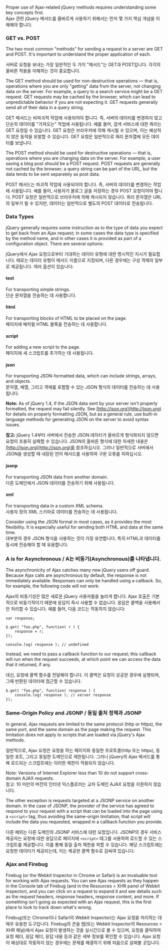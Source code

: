<script>{
	"title": "Key Concepts",
	"level": "beginner",
	"source": "http://jqfundamentals.com/legacy",
	"attribution": [ "jQuery Fundamentals" ]
}</script>

Proper use of Ajax-related jQuery methods requires understanding some key concepts first.   
Ajax 관련 jQuery 메서드를 올바르게 사용하기 위해서는 먼저 몇 가지 핵심 개념을 이해해야 합니다.  

### GET vs. POST

The two most common "methods" for sending a request to a server are GET and POST. It's important to understand the proper application of each.

서버로 요청을 보내는 가장 일반적인 두 가지 "메서드"는 GET과 POST입니다. 각각의 올바른 적용을 이해하는 것이 중요합니다.

The GET method should be used for non-destructive operations — that is, operations where you are only "getting" data from the server, not changing data on the server. For example, a query to a search service might be a GET request. GET requests may be cached by the browser, which can lead to unpredictable behavior if you are not expecting it. GET requests generally send all of their data in a query string.

GET 메서드는 비파괴적 작업에 사용되어야 합니다. 즉, 서버의 데이터를 변경하지 않고 단순히 데이터를 "가져오는" 작업에 사용됩니다. 예를 들어, 검색 서비스에 대한 쿼리는 GET 요청일 수 있습니다. GET 요청은 브라우저에 의해 캐시될 수 있으며, 이는 예상하지 않은 동작을 유발할 수 있습니다. GET 요청은 일반적으로 쿼리 문자열에 모든 데이터를 보냅니다.

The POST method should be used for destructive operations — that is, operations where you are changing data on the server. For example, a user saving a blog post should be a POST request. POST requests are generally not cached by the browser; a query string can be part of the URL, but the data tends to be sent separately as post data.

POST 메서드는 파괴적 작업에 사용되어야 합니다. 즉, 서버의 데이터를 변경하는 작업에 사용됩니다. 예를 들어, 사용자가 블로그 글을 저장하는 경우 POST 요청이어야 합니다. POST 요청은 일반적으로 브라우저에 의해 캐시되지 않습니다. 쿼리 문자열은 URL의 일부가 될 수 있지만, 데이터는 일반적으로 별도의 POST 데이터로 전송됩니다.

### Data Types

jQuery generally requires some instruction as to the type of data you expect to get back from an Ajax request; in some cases the data type is specified by the method name, and in other cases it is provided as part of a configuration object. There are several options:

jQuery에서 Ajax 요청으로부터 기대하는 데이터 유형에 대한 명시적인 지시가 필요합니다. 때로는 데이터 유형이 메서드 이름으로 지정되며, 다른 경우에는 구성 객체의 일부로 제공됩니다. 여러 옵션이 있습니다:

#### text

For transporting simple strings.   
단순 문자열을 전송하는 데 사용합니다.

#### html

For transporting blocks of HTML to be placed on the page.   
페이지에 배치될 HTML 블록을 전송하는 데 사용합니다.

#### script

For adding a new script to the page.   
페이지에 새 스크립트를 추가하는 데 사용됩니다.

#### json

For transporting JSON-formatted data, which can include strings, arrays, and objects.   
문자열, 배열, 그리고 객체를 포함할 수 있는 JSON 형식의 데이터를 전송하는 데 사용됩니다.

**Note:** As of jQuery 1.4, if the JSON data sent by your server isn't properly formatted, the request may fail silently. See [http://json.org](http://json.org) for details on properly formatting JSON, but as a general rule, use built-in language methods for generating JSON on the server to avoid syntax issues.

**참고:** jQuery 1.4부터 서버에서 전송한 JSON 데이터가 올바르게 형식화되지 않으면 요청이 조용히 실패할 수 있습니다. JSON의 올바른 형식에 대한 자세한 내용은 [http://json.org](http://json.org)를 참조하십시오. 그러나 일반적으로 서버에서 JSON을 생성할 때 내장된 언어 메서드를 사용하여 구문 오류를 피하십시오.

#### jsonp

For transporting JSON data from another domain.   
다른 도메인에서 JSON 데이터를 전송하기 위해 사용됩니다.

#### xml

For transporting data in a custom XML schema.   
사용자 정의 XML 스키마로 데이터를 전송하는 데 사용됩니다.

Consider using the JSON format in most cases, as it provides the most flexibility. It is especially useful for sending both HTML and data at the same time.   
대부분의 경우 JSON 형식을 사용하는 것이 가장 유연합니다. 특히 HTML과 데이터를 동시에 전송해야 할 때 유용합니다.

### A is for Asynchronous / A는 비동기(Asynchronous)를 나타냅니다.

The asynchronicity of Ajax catches many new jQuery users off guard. Because Ajax calls are asynchronous by default, the response is not immediately available. Responses can only be handled using a callback. So, for example, the following code will not work:

Ajax의 비동기성은 많은 새로운 jQuery 사용자들을 놀라게 합니다. Ajax 호출은 기본적으로 비동기적이기 때문에 응답이 즉시 사용할 수 없습니다. 응답은 콜백을 사용해서만 처리할 수 있습니다. 예를 들어, 다음 코드는 작동하지 않습니다:

```
var response;

$.get( "foo.php", function( r ) {
	response = r;
});

console.log( response ); // undefined
```

Instead, we need to pass a callback function to our request; this callback will run when the request succeeds, at which point we can access the data that it returned, if any.

대신, 요청에 콜백 함수를 전달해야 합니다. 이 콜백은 요청이 성공한 경우에 실행되며, 그때 반환된 데이터에 접근할 수 있습니다.
```
$.get( "foo.php", function( response ) {
	console.log( response ); // server response
});
```

### Same-Origin Policy and JSONP / 동일 출처 정책과 JSONP

In general, Ajax requests are limited to the same protocol (http or https), the same port, and the same domain as the page making the request. This limitation does not apply to scripts that are loaded via jQuery's Ajax methods. 

일반적으로, Ajax 요청은 요청을 하는 페이지와 동일한 프로토콜(http 또는 https), 동일한 포트, 그리고 동일한 도메인으로 제한됩니다. 그러나 jQuery의 Ajax 메서드를 통해 로드되는 스크립트에는 이러한 제한이 적용되지 않습니다.

Note: Versions of Internet Explorer less than 10 do not support cross-domain AJAX requests.   
참고: 10 미만의 버전의 인터넷 익스플로러는 교차 도메인 AJAX 요청을 지원하지 않습니다.

The other exception is requests targeted at a JSONP service on another domain. In the case of JSONP, the provider of the service has agreed to respond to your request with a script that can be loaded into the page using a `<script>` tag, thus avoiding the same-origin limitation; that script will include the data you requested, wrapped in a callback function you provide.

다른 예외는 다른 도메인의 JSONP 서비스에 대한 요청입니다. JSONP의 경우 서비스 제공자는 요청에 대한 응답으로 페이지에 `<script>` 태그를 사용하여 로드할 수 있는 스크립트를 제공합니다. 이를 통해 동일 출처 제한을 피할 수 있습니다. 해당 스크립트에는 요청한 데이터가 제공되는데, 이는 제공한 콜백 함수로 감싸여 있습니다.

### Ajax and Firebug

Firebug (or the Webkit Inspector in Chrome or Safari) is an invaluable tool for working with Ajax requests. You can see Ajax requests as they happen in the Console tab of Firebug (and in the Resources > XHR panel of Webkit Inspector), and you can click on a request to expand it and see details such as the request headers, response headers, response content, and more. If something isn't going as expected with an Ajax request, this is the first place to look to track down what's wrong.

Firebug(또는 Chrome이나 Safari의 Webkit Inspector)는 Ajax 요청을 처리하는 데 매우 유용한 도구입니다. Firebug의 콘솔 탭(또는 Webkit Inspector의 Resources > XHR 패널)에서 Ajax 요청이 발생하는 것을 실시간으로 볼 수 있으며, 요청을 클릭하여 요청 헤더, 응답 헤더, 응답 내용 등과 같은 세부 정보를 확인할 수 있습니다. Ajax 요청이 예상대로 작동하지 않는 경우에는 문제를 해결하기 위해 처음으로 살펴볼 곳입니다.
